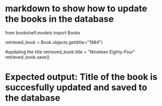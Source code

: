 # markdown to show how to update the books in the database

from bookshelf.models import Books

retrieved_book = Book.objects.get(title="1984")

#updating the title
retrieved_book.title = "Nineteen Eighty-Four"
retrieved_book.save()
# Expected output: Title of the book is succesfully updated and saved to the database